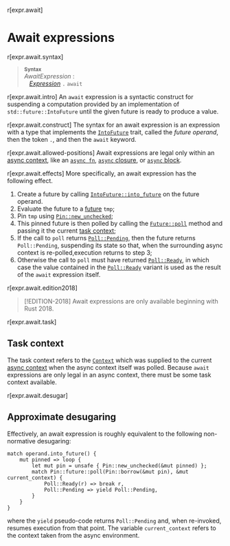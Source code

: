 r[expr.await]
# Await expressions

r[expr.await.syntax]
> **<sup>Syntax</sup>**\
> _AwaitExpression_ :\
> &nbsp;&nbsp; [_Expression_] `.` `await`

r[expr.await.intro]
An `await` expression is a syntactic construct for suspending a computation
provided by an implementation of `std::future::IntoFuture` until the given
future is ready to produce a value.

r[expr.await.construct]
The syntax for an await expression is an expression with a type that implements the [`IntoFuture`] trait, called the *future operand*, then the token `.`, and then the `await` keyword.

r[expr.await.allowed-positions]
Await expressions are legal only within an [async context], like an [`async fn`], [`async` closure], or [`async` block].

r[expr.await.effects]
More specifically, an await expression has the following effect.

1. Create a future by calling [`IntoFuture::into_future`] on the future operand.
2. Evaluate the future to a [future] `tmp`;
3. Pin `tmp` using [`Pin::new_unchecked`];
4. This pinned future is then polled by calling the [`Future::poll`] method and passing it the current [task context](#task-context);
5. If the call to `poll` returns [`Poll::Pending`], then the future returns `Poll::Pending`, suspending its state so that, when the surrounding async context is re-polled,execution returns to step 3;
6. Otherwise the call to `poll` must have returned [`Poll::Ready`], in which case the value contained in the [`Poll::Ready`] variant is used as the result of the `await` expression itself.

r[expr.await.edition2018]
> [!EDITION-2018]
> Await expressions are only available beginning with Rust 2018.

r[expr.await.task]
## Task context

The task context refers to the [`Context`] which was supplied to the current [async context] when the async context itself was polled.
Because `await` expressions are only legal in an async context, there must be some task context available.

r[expr.await.desugar]
## Approximate desugaring

Effectively, an await expression is roughly equivalent to the following non-normative desugaring:

<!-- ignore: example expansion -->
```rust,ignore
match operand.into_future() {
    mut pinned => loop {
        let mut pin = unsafe { Pin::new_unchecked(&mut pinned) };
        match Pin::future::poll(Pin::borrow(&mut pin), &mut current_context) {
            Poll::Ready(r) => break r,
            Poll::Pending => yield Poll::Pending,
        }
    }
}
```

where the `yield` pseudo-code returns `Poll::Pending` and, when re-invoked, resumes execution from that point.
The variable `current_context` refers to the context taken from the async environment.

[_Expression_]: ../expressions.md
[`async fn`]: ../items/functions.md#async-functions
[`async` closure]: closure-expr.md#async-closures
[`async` block]: block-expr.md#async-blocks
[`Context`]: std::task::Context
[`future::poll`]: std::future::Future::poll
[`pin::new_unchecked`]: std::pin::Pin::new_unchecked
[`poll::Pending`]: std::task::Poll::Pending
[`poll::Ready`]: std::task::Poll::Ready
[async context]: ../expressions/block-expr.md#async-context
[future]: std::future::Future
[`IntoFuture`]: std::future::IntoFuture
[`IntoFuture::into_future`]: std::future::IntoFuture::into_future
